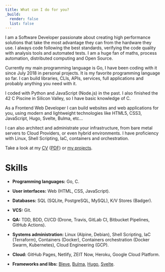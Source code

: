 ```yaml
---
title: What can I do for you?
_build:
  render: false
  list: false
---
```


I am a Software Developer passionate about creating high performance solutions
that take the most advantage they can from the hardware they use. I always code
following the best standards, verifying the code quality with analysis tools
and automated tests. I am a huge fan of maths, process automation, distributed
computing and Open Source.

Currently my main programming language is Go, I have been coding with it since
July 2018 in personal projects. It is my favorite programming language so far.
I can build libraries, CLIs, APIs, services, full applications and probably
anything you need with it.

I coded with Python and JavaScript (Node.js) in the past. I also finished the
42 C Piscine in Silicon Valley, so I have basic knowledge of C.

As a Frontend Web Developer I can build websites and web applications for you,
using modern and lightweight technologies like HTML5, CSS3, JavaScript, Hugo,
Svelte, Bulma, etc...

I can also architect and administrate your infrastructure, from bare metal
servers to Cloud Providers, or even hybrid environments. I have proficiency
with Linux, Shell Scripting, IaC, containers and orchestration.

Take a look at my [CV](https://docs.google.com/document/d/1dbXk7CYAAG_MefJ4i5bddwkH6z9esE-y-NjpB1_PGdQ/edit?usp=sharing) ([PDF](/en/cv.pdf))
or [my projects](./../projects).

# Skills

* **Programming languages:** Go, C.

* **User interfaces:** Web (HTML, CSS, JavaScript).

* **Databases:** SQL (SQLite, PostgreSQL, MySQL), K/V Stores (Badger).

* **VCS:** Git.

* **QA:** TDD, BDD, CI/CD (Drone, Travis, GitLab CI, Bitbucket Pipelines,
  GitHub Actions).

* **Systems administration:** Linux (Alpine, Debian), Shell Scripting,
  IaC (Terraform), Containers (Docker), Containers orchestration (Docker Swarm,
  Kubernetes), Cloud Engineering (GCP).

* **Cloud:** GitHub Pages, Netlify, ZEIT Now, Heroku, Google Cloud Platform.

* **Frameworks and libs:** [Bleve](https://www.blevesearch.com/), [Bulma](bulma.io/),
  [Hugo](https://gohugo.io/), [Svelte](https://svelte.technology/).

